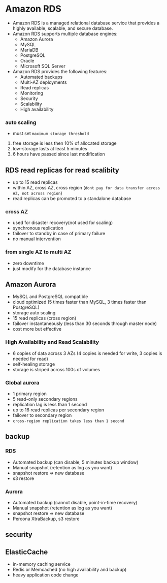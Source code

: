 # Amazon RDS
- Amazon RDS is a managed relational database service that provides a highly available, scalable, and secure database.
- Amazon RDS supports multiple database engines:
	- Amazon Aurora
	- MySQL
	- MariaDB
	- PostgreSQL
	- Oracle
	- Microsoft SQL Server
- Amazon RDS provides the following features:
	- Automated backups
	- Multi-AZ deployments
	- Read replicas
	- Monitoring
	- Security
	- Scalability
	- High availability
### auto scaling
- must set `maximum storage threshold`
1. free storage is less then 10% of allocated storage
2. low-storage lasts at least 5 minutes
3. 6 hours have passed since last modification

## RDS read replicas for read scalibity
- up to 15 read replicas
- within AZ, cross AZ, cross region (`dont pay for data transfer across AZ, not across region`)
- read replicas can be promoted to a standalone database

### cross AZ
- used for disaster recovery(not used for scaling)
- synchronous replication
- failover to standby in case of primary failure
- no manual intervention
### from single AZ to multi AZ
- zero downtime
- just modify for the database instance

## Amazon Aurora
- MySQL and PostgreSQL compatible
- cloud optimized (5 times faster than MySQL, 3 times faster than PostgreSQL)
- storage auto scaling
- 15 read replicas (cross region)
- failover instantaneously (less than 30 seconds through master node)
- cost more but effective
### High Availability and Read Scalability
- 6 copies of data across 3 AZs (4 copies is needed for write, 3 copies is needed for read)
- self-healing storage
- storage is striped across 100s of volumes

### Global aurora
- 1 primary region
- 5 read-only secondary regions
- replication lag is less than 1 second
- up to 16 read replicas per secondary region
- failover to secondary region
- `cross-region replication takes less than 1 second`

## backup
### RDS
- Automated backup (can disable, 5 minutes backup window)
- Manual snapshot (retention as log as you want)
- snapshot restore => new database
- s3 restore

### Aurora
- Automated backup (cannot disable, point-in-time recovery)
- Manual snapshot (retention as log as you want)
- snapshot restore => new database
- Percona XtraBackup, s3 restore

## security

## ElasticCache
- in-memory caching service
- Redis or Memcached (no high availability and backup)
- heavy application code change